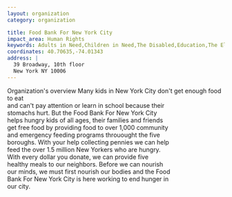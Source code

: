 ```yaml
---
layout: organization
category: organization

title: Food Bank For New York City
impact_area: Human Rights
keywords: Adults in Need,Children in Need,The Disabled,Education,The Elderly,Families in Need,Health and Wellness,The Homeless and Hungry,Women in Need
coordinates: 40.70635,-74.01343
address: |
  39 Broadway, 10th floor
  New York NY 10006
---
```

Organization's overview
Many kids in New York City don't get enough food to eat  
and can't pay attention or learn in school because their  
stomachs hurt.  But the Food Bank For New York City  
helps hungry kids of all ages, their families and friends  
get free food by providing food to over 1,000 community  
and emergency feeding programs throuought the five  
boroughs. With your help collecting pennies we can help  
feed the over 1.5 million New Yorkers who are hungry.  
With every dollar you donate, we can provide five  
healthy meals to our neighbors. Before we can nourish  
our minds, we must first nourish our bodies and the Food  
Bank For New York City is here working to end hunger in  
our city.